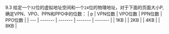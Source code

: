 9.3 给定一个`32`位的虚拟地址空间和一个`24`位的物理地址，对于下面的页面大小P, 确定VPN、VPO、PPN和PPO中的位数：
| p   | VPN位数 | VPO位数 | PPN位数 | PPO位数 |
| --- | ------- | ------- | ------- | ------- |
| 1KB |
| 2KB |
| 4KB |
| 8KB |